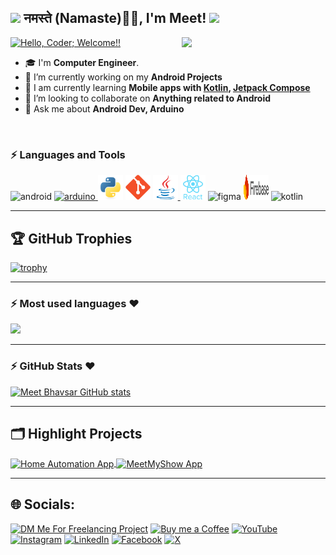 <h2><img src="https://emojis.slackmojis.com/emojis/images/1531849430/4246/blob-sunglasses.gif?1531849430" width="30"/> नमस्ते (Namaste)🙏🏻, I'm Meet! <img src="https://media.giphy.com/media/12oufCB0MyZ1Go/giphy.gif" width="50"></h2>
<img align='right' src="https://media.giphy.com/media/M9gbBd9nbDrOTu1Mqx/giphy.gif" width="230">

[![Hello, Coder; Welcome!!](https://img.shields.io/badge/Hello,Coder!-Welcome-orange.svg?style=flat&logo=github)](https://github.com/meet2602/meet2602/) 
<br>

- 🎓 I'm **Computer Engineer**.
- 🔭 I’m currently working on my **Android Projects**
- 🧠 I am currently learning **Mobile apps with [Kotlin](https://developer.android.com/kotlin), [Jetpack Compose](https://developer.android.com/jetpack/compose)**
- 👯 I’m looking to collaborate on **Anything related to Android**
- 💬 Ask me about **Android Dev, Arduino**
<!-- - 📫 How to reach me: **@gmail.com** -->
<!-- - 🎯 I’m focusing on **Tech** -->

<br>

### :zap: Languages and Tools

<p align="left">
<img src="https://raw.githubusercontent.com/gilbarbara/logos/master/logos/android-icon.svg" alt="android" width="40" height="40"/>
 <a href="https://www.arduino.cc/" target="_blank" rel="noreferrer"> <img src="https://cdn.worldvectorlogo.com/logos/arduino-1.svg" alt="arduino" width="40" height="40"/> </a> 
<img src="https://raw.githubusercontent.com/devicons/devicon/master/icons/python/python-original.svg" alt="python" width="40" height="40"/>
<img src="https://github.com/devicons/devicon/blob/master/icons/git/git-plain.svg" alt="git" width="40" height="40"/>
<a href="https://www.java.com" target="_blank"> <img src="https://raw.githubusercontent.com/devicons/devicon/master/icons/java/java-original.svg" alt="java" width="40" height="40"/> </a>
 <img src="https://raw.githubusercontent.com/devicons/devicon/master/icons/react/react-original-wordmark.svg" alt="react" width="40" height="40"/>
<img src="https://raw.githubusercontent.com/gilbarbara/logos/master/logos/figma.svg" alt="figma" width="40" height="40"/> 
<img src="https://raw.githubusercontent.com/gilbarbara/logos/master/logos/firebase.svg" alt="Firebase" width="40" height="40"/>
<img src="https://raw.githubusercontent.com/gilbarbara/logos/master/logos/kotlin.svg" alt="kotlin" widht="40" height="40" /></p><hr>

## 🏆 GitHub Trophies
[![trophy](https://github-profile-trophy.vercel.app/?username=meet2602&theme=discord&column=7&margin-w=15&margin-h=5)](https://github.com/meet2602/)
<hr>

### :zap: Most used languages ❤️ 

<img  src= "https://github-readme-stats.vercel.app/api/top-langs/?username=meet2602&layout=compact&hide=html&theme=highcontrast">
<hr>

### :zap: GitHub Stats ❤️ 

[![Meet Bhavsar GitHub stats](https://github-readme-stats.vercel.app/api?username=meet2602&theme=dark&show_icons=true)](https://github.com/meet2602/)
<br>
<hr>

## 🗂️ Highlight Projects

<a href="https://github.com/meet2602/HomeAutomationApp">
  <img align="center" src="https://github-readme-stats.vercel.app/api/pin/?username=meet2602&repo=HomeAutomationApp&show_icons=true&line_height=27&title_color=6aa6f8&text_color=8a919a&icon_color=6aa6f8&bg_color=22272e" alt="Home Automation App" />
</a>

<a href="https://github.com/meet2602/MeetMyShow">
  <img align="center" src="https://github-readme-stats.vercel.app/api/pin/?username=meet2602&repo=MeetMyShow&show_icons=true&line_height=27&title_color=6aa6f8&text_color=8a919a&icon_color=6aa6f8&bg_color=22272e" alt="MeetMyShow App" />
</a>
<br>
<hr>

## 🌐 Socials:
[![DM Me For Freelancing Project](https://img.shields.io/badge/DM_Me_For_Freelancing_Project-24A1DE?style=for-the-badge&logo=telegram&logoColor=white)](https://telegram.me/Meetb26)  [![Buy me a Coffee](https://img.shields.io/badge/buymeacoffee-ffdd00?style=for-the-badge&logo=buymeacoffee&logoColor=black)](https://www.buymeacoffee.com/codingmeet) [![YouTube](https://img.shields.io/badge/YouTube-FF0000?style=for-the-badge&logo=youtube&logoColor=white)](https://www.youtube.com/channel/UCbxVOMaM79ouNfgwEmkBNAg) [![Instagram](https://img.shields.io/badge/Instagram-E4405F?style=for-the-badge&logo=instagram&logoColor=white)](https://instagram.com/codingmeet26) [![LinkedIn](https://img.shields.io/badge/LinkedIn-0077B5?style=for-the-badge&logo=linkedin&logoColor=white)](https://www.linkedin.com/in/coding-meet)
[![Facebook](https://img.shields.io/badge/Facebook-1877F2?style=for-the-badge&logo=facebook&logoColor=white)](https://www.facebook.com/profile.php?viewas=100000686899395&id=100092407025934) 
[![X](https://img.shields.io/badge/x-000000?style=for-the-badge&logo=x&logoColor=white)](https://twitter.com/CodingMeet) 


